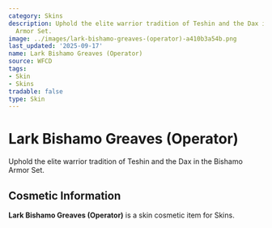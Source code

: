 ```yaml
---
category: Skins
description: Uphold the elite warrior tradition of Teshin and the Dax in the Bishamo
  Armor Set.
image: ../images/lark-bishamo-greaves-(operator)-a410b3a54b.png
last_updated: '2025-09-17'
name: Lark Bishamo Greaves (Operator)
source: WFCD
tags:
- Skin
- Skins
tradable: false
type: Skin
---
```


# Lark Bishamo Greaves (Operator)

Uphold the elite warrior tradition of Teshin and the Dax in the Bishamo Armor Set.

## Cosmetic Information

**Lark Bishamo Greaves (Operator)** is a skin cosmetic item for Skins.

